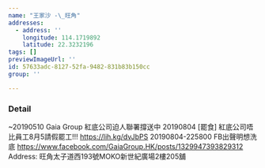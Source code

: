 ```yaml
---
name: "王家沙 -\_旺角"
addresses:
  - address: ''
    longitude: 114.1719892
    latitude: 22.3232196
tags: []
previewImageUrl: ''
id: 57633adc-8127-52fa-9482-831b83b150cc
group: ''

---
```

### Detail
~20190510
Gaia Group 紅底公司迫人聯署撐送中
20190804
[罷食] 紅底公司唔比員工8月5請假罷工!!!
https://lih.kg/dvJbPS
20190804-225800
FB出聲明想洗底
https://www.facebook.com/GaiaGroup.HK/posts/1329947393829312
Address:
旺角太子道西193號MOKO新世紀廣場2樓205舖

